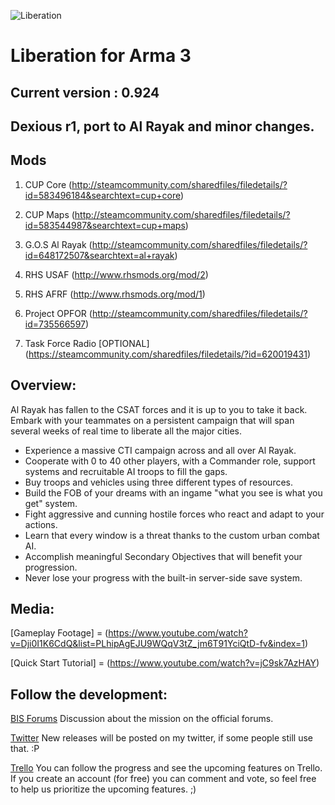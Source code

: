 ![Liberation](http://i.imgur.com/bcWRxMT.png)

# Liberation for Arma 3

## Current version : 0.924
## Dexious r1, port to Al Rayak and minor changes. 

## Mods
1) CUP Core (http://steamcommunity.com/sharedfiles/filedetails/?id=583496184&searchtext=cup+core)

2) CUP Maps (http://steamcommunity.com/sharedfiles/filedetails/?id=583544987&searchtext=cup+maps)

3) G.O.S Al Rayak (http://steamcommunity.com/sharedfiles/filedetails/?id=648172507&searchtext=al+rayak)

4) RHS USAF (http://www.rhsmods.org/mod/2)

5) RHS AFRF (http://www.rhsmods.org/mod/1)

6) Project OPFOR (http://steamcommunity.com/sharedfiles/filedetails/?id=735566597)

7) Task Force Radio [OPTIONAL] (https://steamcommunity.com/sharedfiles/filedetails/?id=620019431)

## Overview:

Al Rayak has fallen to the CSAT forces and it is up to you to take it back. Embark with your teammates on a persistent campaign that will span several weeks of real time to liberate all the major cities.
* Experience a massive CTI campaign across and all over Al Rayak.
* Cooperate with 0 to 40 other players, with a Commander role, support systems and recruitable AI troops to fill the gaps.
* Buy troops and vehicles using three different types of resources.
* Build the FOB of your dreams with an ingame "what you see is what you get" system.
* Fight aggressive and cunning hostile forces who react and adapt to your actions.
* Learn that every window is a threat thanks to the custom urban combat AI.
* Accomplish meaningful Secondary Objectives that will benefit your progression.
* Never lose your progress with the built-in server-side save system.

## Media:

[Gameplay Footage] = (https://www.youtube.com/watch?v=Dji0I1K6CdQ&list=PLhipAgEJU9WQqV3tZ_jm6T91YciQtD-fv&index=1)

[Quick Start Tutorial] = (https://www.youtube.com/watch?v=jC9sk7AzHAY)

## Follow the development:

[BIS Forums](https://forums.bistudio.com/topic/183734-mpcti-coop-liberation-beta/)
Discussion about the mission on the official forums.

[Twitter](https://twitter.com/PsychoticFrog1)
New releases will be posted on my twitter, if some people still use that. :P

[Trello](https://trello.com/b/FfUXrHn1/liberation-dev)
You can follow the progress and see the upcoming features on Trello. If you create an account (for free) you can comment and vote, so feel free to help us prioritize the upcoming features. ;)
